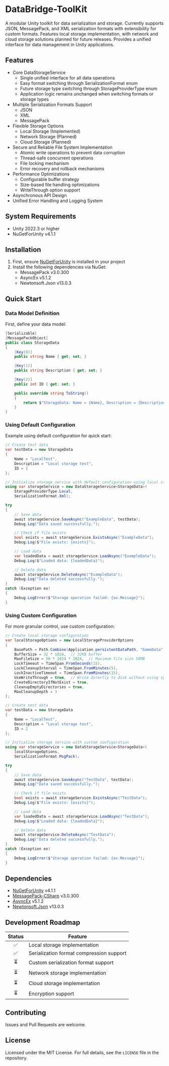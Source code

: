 # DataBridge-ToolKit

A modular Unity toolkit for data serialization and storage. Currently supports JSON, MessagePack, and XML serialization formats with extensibility for custom formats. Features local storage implementation, with network and cloud storage solutions planned for future releases. Provides a unified interface for data management in Unity applications.

## Features

- Core DataStorageService
  - Single unified interface for all data operations
  - Easy format switching through SerializationFormat enum
  - Future storage type switching through StorageProviderType enum
  - Application logic remains unchanged when switching formats or storage types
- Multiple Serialization Formats Support
  - JSON
  - XML
  - MessagePack
- Flexible Storage Options
  - Local Storage (Implemented)
  - Network Storage (Planned)
  - Cloud Storage (Planned)
- Secure and Reliable File System Implementation
  - Atomic write operations to prevent data corruption
  - Thread-safe concurrent operations
  - File locking mechanism
  - Error recovery and rollback mechanisms
- Performance Optimizations
  - Configurable buffer strategy
  - Size-based file handling optimizations
  - WriteThrough option support
- Asynchronous API Design
- Unified Error Handling and Logging System

## System Requirements

- Unity 2022.3 or higher
- NuGetForUnity v4.1.1

## Installation

1. First, ensure [NuGetForUnity](https://github.com/GlitchEnzo/NuGetForUnity) is installed in your project
2. Install the following dependencies via NuGet:
   - MessagePack v3.0.300
   - AsyncEx v5.1.2
   - Newtonsoft.Json v13.0.3

## Quick Start

### Data Model Definition
First, define your data model:

```csharp
[Serializable]
[MessagePackObject]
public class StorageData
{
    [Key(0)]
    public string Name { get; set; }

    [Key(1)]
    public string Description { get; set; }

    [Key(2)]
    public int ID { get; set; }

    public override string ToString()
    {
        return $"StorageData: Name = {Name}, Description = {Description}, ID = {ID}";
    }
}
```

### Using Default Configuration
Example using default configuration for quick start:

```csharp
// Create test data
var testData = new StorageData
{
    Name = "LocalTest",
    Description = "Local storage test",
    ID = 1
};

// Initialize storage service with default configuration using local storage and XML serialization
using var storageService = new DataStorageService<StorageData>(
    StorageProviderType.Local, 
    SerializationFormat.Xml);

try
{
    // Save data
    await storageService.SaveAsync("ExampleData", testData);
    Debug.Log("Data saved successfully.");

    // Check if file exists
    bool exists = await storageService.ExistsAsync("ExampleData");
    Debug.Log($"File exists: {exists}");

    // Load data
    var loadedData = await storageService.LoadAsync("ExampleData");
    Debug.Log($"Loaded data: {loadedData}");

    // Delete data
    await storageService.DeleteAsync("ExampleData");
    Debug.Log("Data deleted successfully.");
}
catch (Exception ex)
{
    Debug.LogError($"Storage operation failed: {ex.Message}");
}
```

### Using Custom Configuration
For more granular control, use custom configuration:

```csharp
// Create local storage configuration
var localStorageOptions = new LocalStorageProviderOptions
{
    BasePath = Path.Combine(Application.persistentDataPath, "GameData"),
    BufferSize = 32 * 1024,  // 32KB buffer
    MaxFileSize = 50 * 1024 * 1024,  // Maximum file size 50MB
    LockTimeout = TimeSpan.FromSeconds(15),
    LockCleanupInterval = TimeSpan.FromMinutes(5),
    LockInactiveTimeout = TimeSpan.FromMinutes(15),
    UseWriteThrough = true,  // Write directly to disk without using system cache
    CreateDirectoryIfNotExist = true,
    CleanupEmptyDirectories = true,
    MaxCleanupDepth = 3
};

// Create test data
var testData = new StorageData
{
    Name = "LocalTest",
    Description = "Local storage test",
    ID = 2
};

// Initialize storage service with custom configuration
using var storageService = new DataStorageService<StorageData>(
    localStorageOptions, 
    SerializationFormat.MsgPack);

try
{
    // Save data
    await storageService.SaveAsync("TestData", testData);
    Debug.Log("Data saved successfully.");

    // Check if file exists
    bool exists = await storageService.ExistsAsync("TestData");
    Debug.Log($"File exists: {exists}");

    // Load data
    var loadedData = await storageService.LoadAsync("TestData");
    Debug.Log($"Loaded data: {loadedData}");

    // Delete data
    await storageService.DeleteAsync("TestData");
    Debug.Log("Data deleted successfully.");
}
catch (Exception ex)
{
    Debug.LogError($"Storage operation failed: {ex.Message}");
}
```
## Dependencies

- [NuGetForUnity](https://github.com/GlitchEnzo/NuGetForUnity) v4.1.1
- [MessagePack-CSharp](https://github.com/MessagePack-CSharp/MessagePack-CSharp) v3.0.300
- [AsyncEx](https://github.com/StephenCleary/AsyncEx.git) v5.1.2
- [Newtonsoft.Json](https://github.com/JamesNK/Newtonsoft.Json) v13.0.3

## Development Roadmap

| Status | Feature |
|:------:|---------|
| ✅ | Local storage implementation |
| ✅ | Serialization format compression support |
| ⏳ | Custom serialization format support |
| ⏳ | Network storage implementation |
| ⏳ | Cloud storage implementation |
| ⏳ | Encryption support |

## Contributing

Issues and Pull Requests are welcome.

## License

Licensed under the MIT License. For full details, see the `LICENSE` file in the repository.
